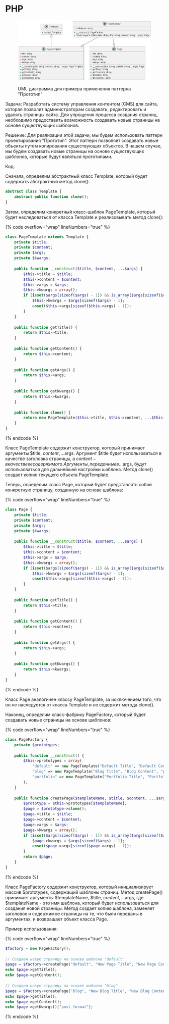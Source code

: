 # PHP

<figure><img src="../../../../../.gitbook/assets/image (1) (1) (1) (1) (1) (1) (1) (1) (1) (1) (1) (1) (1) (1) (1) (1) (1) (1) (1) (1) (1) (2) (1) (1).png" alt=""><figcaption><p>UML диаграмма для примера применения паттерна "Прототип"</p></figcaption></figure>

Задача: Разработать систему управления контентом (CMS) для сайта, которая позволит администраторам создавать, редактировать и удалять страницы сайта. Для упрощения процесса создания страниц, необходимо предоставить возможность создавать новые страницы на основе существующих шаблонов.

Решение: Для реализации этой задачи, мы будем использовать паттерн проектирования "Прототип". Этот паттерн позволяет создавать новые объекты путем копирования существующих объектов. В нашем случае, мы будем создавать новые страницы на основе существующих шаблонов, которые будут являться прототипами.

Код:

Сначала, определим абстрактный класс Template, который будет содержать абстрактный метод clone():

```php
abstract class Template {
    abstract public function clone();
}

```

Затем, определим конкретный класс-шаблон PageTemplate, который будет наследоваться от класса Template и реализовывать метод clone():

{% code overflow="wrap" lineNumbers="true" %}
```php
class PageTemplate extends Template {
    private $title;
    private $content;
    private $args;
    private $kwargs;

    public function __construct($title, $content, ...$args) {
        $this->title = $title;
        $this->content = $content;
        $this->args = $args;
        $this->kwargs = array();
        if (isset($args[sizeof($args) - 1]) && is_array($args[sizeof($args) - 1])) {
            $this->kwargs = $args[sizeof($args) - 1];
            unset($this->args[sizeof($this->args) - 1]);
        }
    }

    public function getTitle() {
        return $this->title;
    }

    public function getContent() {
        return $this->content;
    }

    public function getArgs() {
        return $this->args;
    }

    public function getKwargs() {
        return $this->kwargs;
    }

    public function clone() {
        return new PageTemplate($this->title, $this->content, ...$this->args);
    }
}

```
{% endcode %}

Класс PageTemplate содержит конструктор, который принимает аргументы $title, $content, ...$args. Аргумент $title будет использоваться в качестве заголовка страницы, а $content - в качестве ее содержимого. Аргументы, переданные в ...$args, будут использоваться для дальнейшей настройки шаблона. Метод clone() создает копию текущего объекта PageTemplate.

Теперь, определим класс Page, который будет представлять собой конкретную страницу, созданную на основе шаблона:

{% code overflow="wrap" lineNumbers="true" %}
```php
class Page {
    private $title;
    private $content;
    private $args;
    private $kwargs;

    public function __construct($title, $content, ...$args) {
        $this->title = $title;
        $this->content = $content;
        $this->args = $args;
        $this->kwargs = array();
        if (isset($args[sizeof($args) - 1]) && is_array($args[sizeof($args) - 1])) {
            $this->kwargs = $args[sizeof($args) - 1];
            unset($this->args[sizeof($this->args) - 1]);
        }
    }

    public function getTitle() {
        return $this->title;
    }

    public function getContent() {
        return $this->content;
    }

    public function getArgs() {
        return $this->args;
    }

    public function getKwargs() {
        return $this->kwargs;
    }
}

```
{% endcode %}

Класс Page аналогичен классу PageTemplate, за исключением того, что он не наследуется от класса Template и не содержит метода clone().

Наконец, определим класс-фабрику PageFactory, который будет создавать новые страницы на основе шаблонов:

{% code overflow="wrap" lineNumbers="true" %}
```php
class PageFactory {
    private $prototypes;

    public function __construct() {
        $this->prototypes = array(
            "default" => new PageTemplate("Default Title", "Default Content"),
            "blog" => new PageTemplate("Blog Title", "Blog Content", "post_format" => "standard"),
            "portfolio" => new PageTemplate("Portfolio Title", "Portfolio Content", "num_columns" => 3),
        );
    }

    public function createPage($templateName, $title, $content, ...$args) {
        $prototype = $this->prototypes[$templateName];
        $page = $prototype->clone();
        $page->title = $title;
        $page->content = $content;
        $page->args = $args;
        $page->kwargs = array();
        if (isset($args[sizeof($args) - 1]) && is_array($args[sizeof($args) - 1])) {
            $page->kwargs = $args[sizeof($args) - 1];
            unset($page->args[sizeof($page->args) - 1]);
        }
        return $page;
    }
}

```
{% endcode %}

Класс PageFactory содержит конструктор, который инициализирует массив $prototypes, содержащий шаблоны страниц. Метод createPage() принимает аргументы $templateName, $title, $content, ...$args, где $templateName - это имя шаблона, который будет использоваться для создания новой страницы. Метод создает копию шаблона, заменяет заголовок и содержимое страницы на те, что были переданы в аргументах, и возвращает объект класса Page.

Пример использования:

{% code overflow="wrap" lineNumbers="true" %}
```php
$factory = new PageFactory();

// Создаем новую страницу на основе шаблона "default"
$page = $factory->createPage("default", "New Page Title", "New Page Content");
echo $page->getTitle();
echo $page->getContent();

// Создаем новую страницу на основе шаблона "blog"
$page = $factory->createPage("blog", "New Blog Title", "New Blog Content", "post_format" => "gallery");
echo $page->getTitle();
echo $page->getContent();
echo $page->getKwargs()["post_format"];

```
{% endcode %}
